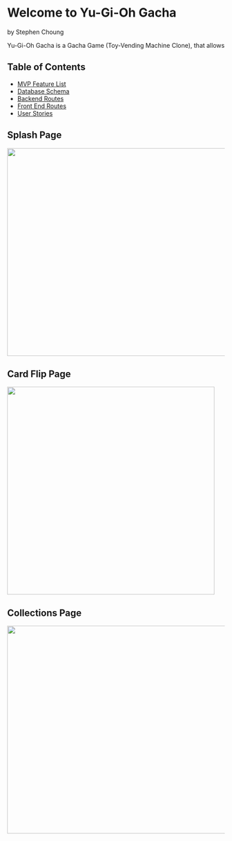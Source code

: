 # Welcome to Yu-Gi-Oh Gacha
by Stephen Choung

Yu-Gi-Oh Gacha is a Gacha Game (Toy-Vending Machine Clone), that allows

## Table of Contents
* [MVP Feature List](https://github.com/Twprcntmlk/CapStoneProject/wiki/MVP-Feature-List)
* [Database Schema](https://github.com/Twprcntmlk/CapStoneProject/wiki/Database-Schema)
* [Backend Routes](https://github.com/Twprcntmlk/CapStoneProject/wiki/API-Routes)
* [Front End Routes](https://github.com/Twprcntmlk/CapStoneProject/wiki/Frontend-Routes)
* [User Stories](https://github.com/Twprcntmlk/CapStoneProject/wiki/User-Stories)

## Splash Page
<img src="./react-app/src/components/images/YGOSplashGIF.gif" width=854px height=480px>

## Card Flip Page
<img src="./react-app/src/components/images/YGOGachaCardFlipGIF.gif" wwidth=854px height=480px>

## Collections Page
<img src="./react-app/src/components/images/YGOGachaCollectionsGIF.gif" width=854px height=480px>

